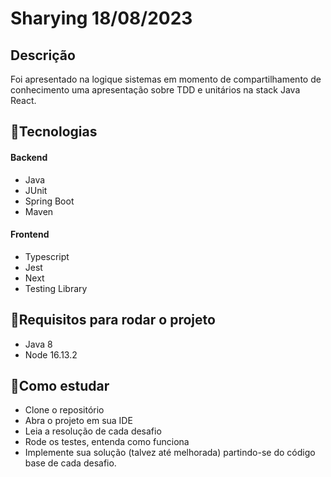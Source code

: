 # Sharying 18/08/2023

## Descrição

Foi apresentado na logique sistemas em momento de compartilhamento de conhecimento uma apresentação sobre TDD e unitários na stack Java React.

## 📝Tecnologias

#### Backend
- Java
- JUnit
- Spring Boot
- Maven

#### Frontend

- Typescript
- Jest
- Next
- Testing Library

## 📢Requisitos para rodar o projeto

- Java 8
- Node 16.13.2

## 📗Como estudar

- Clone o repositório
- Abra o projeto em sua IDE
- Leia a resolução de cada desafio
- Rode os testes, entenda como funciona
- Implemente sua solução (talvez até melhorada) partindo-se do código base de cada desafio.